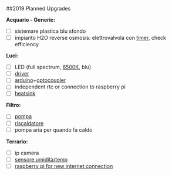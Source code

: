 ##2019 Planned Upgrades

**Acquario - Generic:**
- [ ] sistemare plastica blu sfondo
- [ ] impianto H2O reverse osmosis: elettrovalvola con [timer](https://www.amazon.de/gp/product/B002PLXR8E/ref=ox_sc_act_title_1?smid=A3JWKAKR8XB7XF&psc=1), check efficiency

**Luci:**
- [ ] LED (full spectrum, [6500K](https://www.ebay.it/itm/10pcs-3W-High-Power-cool-White-6000-6500K-LED-Beads-Lamp-diodes-260-280Lm-F-DIY/231586171186?hash=item35eb9c8932:g:PooAAOSwBLlVc8ZN:rk:29:pf:0), blu)
- [ ] [driver](https://www.ebay.it/itm/18-30x3W-60w-LED-Driver-Power-Supply-600mA-for-30pcs-3W-High-Power-LED-Chip/291770454002?hash=item43eedfcff2:g:pyMAAOSwbPxXQX2n:rk:5:pf:0)
- [ ] [arduino](https://www.amazon.de/Anpro-Entwicklerboard-Atmega328P-Arduino-EINWEG/dp/B07H2VT2JN/ref=sr_1_2_sspa?s=computers&ie=UTF8&qid=1547580172&sr=1-2-spons&keywords=arduino+nano&psc=1)+[optocoupler](https://www.sparkfun.com/products/9118)
- [ ] independent rtc or connection to raspberry pi
- [ ] [heatsink](https://www.ebay.it/itm/High-Power-LED-aluminum-Heatsink-300mm-25mm-12mm-for-1W-3W-5W-led-emitter-diodes/291357268343?hash=item43d63f1977:g:ZuUAAOSw2s1UuyxB)

**Filtro:**
- [ ] [pompa](https://www.amazon.de/gp/product/B073R9CDR3/ref=ox_sc_act_title_3?smid=A1TD822WG0HZTV&psc=1
)
- [ ] [riscaldatore](https://www.amazon.de/Aqueon-100106108-50-W-pro-Heizung/dp/B003C5TPF6/ref=sr_1_1?s=pet-supplies&ie=UTF8&qid=1547578943&sr=1-1&keywords=Aqueon%2BPro&th=1
)
- [ ] pompa aria per quando fa caldo

**Terrario:**
- [ ] ip camera
- [ ] [sensore umidità/temp](https://www.adafruit.com/product/3251
)
- [ ] [raspberry pi for new internet connection](https://www.amazon.it/ABOX-Raspberry-Barebone-Custodia-Interruttore/dp/B07DC128P2/ref=sr_1_6?ie=UTF8&qid=1547573239&sr=8-6&keywords=raspberry+pi+3+b%2B
)
